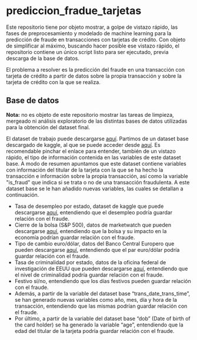 # prediccion_fradue_tarjetas

Este repositorio tiene por objeto mostrar, a golpe de vistazo rápido, las fases de preprocesamiento y modelado de machine learning para la predicción de fraude en transacciones con tarjetas de crédito.
Con objeto de simplificar al máximo, buscando hacer posible ese vistazo rápido, el repositorio contiene un único script listo para ser ejecutado, previa descarga de la base de datos.

El problema a resolver es la predicción del fraude en una transacción con tarjeta de crédito a partir de datos sobre la propia transacción y sobre la tarjeta de crédito con la que se realiza.

## Base de datos
**Nota:** no es objeto de este repositorio mostrar las tareas de limpieza, mergeado ni análisis exploratorio de las distintas bases de datos utilizadas para la obtención del dataset final.

El dataset de trabajo puede descargarse [aquí](https://drive.google.com/file/d/1CSqUq_aPHoFNEbhUoD7RR7N1ybD8rOYV/view).
Partimos de un dataset base descargado de kaggle, al que se puede acceder desde [aquí](https://www.kaggle.com/datasets/dermisfit/fraud-transactions-dataset).
Es recomendable pinchar el enlace para entender, también de un vistazo rápido, el tipo de información contenida en las variables de este dataset base. A modo de resumen apuntamos que este dataset contiene variables con información del titular de la tarjeta con la que se ha hecho la transacción e información sobre la propia transacción, así como la variable "is_fraud" que indica si se trata o no de una transacción fraudulenta.
A este dataset base se le han añadido nuevas variables, las cuales se detallan a continuación.
+ Tasa de desempleo por estado, dataset de kaggle que puede descargarse [aquí](https://www.kaggle.com/datasets/justin2028/unemployment-in-america-per-us-state), entendiendo que el desempleo podría guardar relación con el fraude.
+ Cierre de la bolsa (S&P 500), datos de marketwatch que pueden descargarse [aquí](https://www.marketwatch.com/investing/index/spx/download-data), entendiendo que la bolsa y su impacto en la economía podrían guardar relación con el fraude.
+ Tipo de cambio euro/dólar, datos del Banco Central Europero que pueden descargarse [aquí](https://data.ecb.europa.eu/data/datasets/EXR/EXR.D.USD.EUR.SP00.A), entendiendo que el par euro/dólar podría guardar relación con el fraude.
+ Tasa de criminalidad por estado, datos de la oficina federal de investigación de EEUU que pueden descargarse [aquí](https://cde.ucr.cjis.gov/LATEST/webapp/#/pages/explorer/crime/crime-trend), entendiendo que el nivel de criminalidad podría guardar relación con el fraude.
+ Festivo sí/no, entendiendo que los días festivos pueden guardar relación con el fraude.
+ Además, a partir de la variable del dataset base “trans_date_trans_time”, se han generado nuevas variables como año, mes, día y hora de la transacción, entendiendo que las mismas podrían guardar relación con el fraude.
+ Por último, a partir de la variable del dataset base “dob” (Date of birth of the card holder) se ha generado la variable “age”, entendiendo que la edad del titular de la tarjeta podría guardar relación con el fraude.
